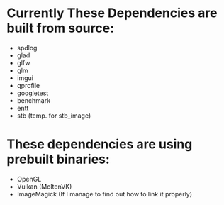 # Currently These Dependencies are built from source:
- spdlog
- glad
- glfw
- glm
- imgui
- qprofile
- googletest
- benchmark
- entt
- stb (temp. for stb_image)

# These dependencies are using prebuilt binaries:
- OpenGL
- Vulkan (MoltenVK)
- ImageMagick (If I manage to find out how to link it properly)
